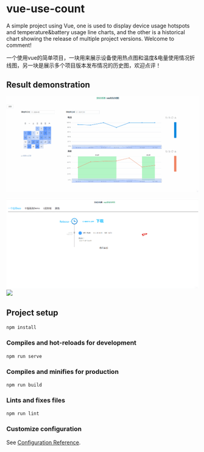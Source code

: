 # vue-use-count
A simple project using Vue, one is used to display device usage hotspots and temperature&battery usage line charts, and the other is a historical chart showing the release of multiple project versions. Welcome to comment!

一个使用vue的简单项目，一块用来展示设备使用热点图和温度&电量使用情况折线图，另一块是展示多个项目版本发布情况的历史图，欢迎点评！

## Result demonstration
![image](https://github.com/wadewtwt/vue-use-count/blob/main/src/static/img/gif1.gif)

![image](https://github.com/wadewtwt/vue-use-count/blob/main/src/static/img/gif2.gif)
![](D:\work\front\vue-use-count\src\static\img\gif2.gif)
## Project setup
```
npm install
```

### Compiles and hot-reloads for development
```
npm run serve
```

### Compiles and minifies for production
```
npm run build
```

### Lints and fixes files
```
npm run lint
```

### Customize configuration
See [Configuration Reference](https://cli.vuejs.org/config/).
